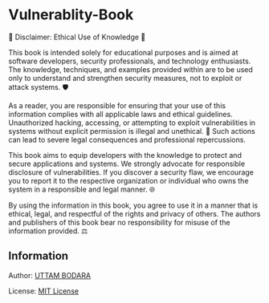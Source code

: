 # Vulnerablity-Book
📜 Disclaimer: Ethical Use of Knowledge 📜

This book is intended solely for educational purposes and is aimed at software developers, security professionals, and technology enthusiasts. The knowledge, techniques, and examples provided within are to be used only to understand and strengthen security measures, not to exploit or attack systems. 🛡️

As a reader, you are responsible for ensuring that your use of this information complies with all applicable laws and ethical guidelines. Unauthorized hacking, accessing, or attempting to exploit vulnerabilities in systems without explicit permission is illegal and unethical. 🚫 Such actions can lead to severe legal consequences and professional repercussions.

This book aims to equip developers with the knowledge to protect and secure applications and systems. We strongly advocate for responsible disclosure of vulnerabilities. If you discover a security flaw, we encourage you to report it to the respective organization or individual who owns the system in a responsible and legal manner. 🌐

By using the information in this book, you agree to use it in a manner that is ethical, legal, and respectful of the rights and privacy of others. The authors and publishers of this book bear no responsibility for misuse of the information provided. ⚖️

Information
------------------

Author: [UTTAM BODARA](https://buymeacoffee.com/uttambodara)

License: [MIT License](https://opensource.org/licenses/MIT)
